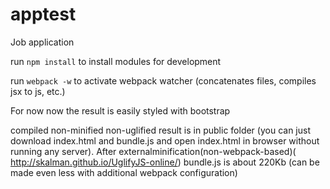 # apptest
Job application

run `npm install` to install modules for development

run `webpack -w` to activate webpack watcher (concatenates files, compiles jsx to js, etc.)

For now now the result is easily styled with bootstrap

compiled non-minified non-uglified result is in public folder (you can just download index.html and bundle.js and open index.html in browser without running any server). After externalminification(non-webpack-based)( http://skalman.github.io/UglifyJS-online/) bundle.js is about 220Kb  (can be made even less with additional webpack configuration)
